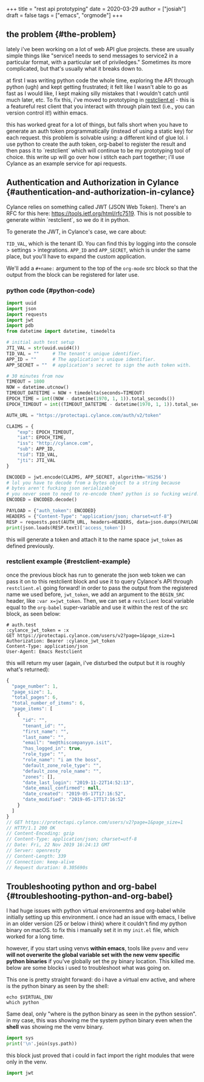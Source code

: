 +++
title = "rest api prototyping"
date = 2020-03-29
author = ["josiah"]
draft = false
tags = ["emacs", "orgmode"]
+++

## the problem {#the-problem}

lately i've been working on a lot of web API glue projects. these are usually simple things like "service1 needs to send messages to service2 in a particular format, with a particular set of priviledges." Sometimes its more complicated, but that's usually what it breaks down to.

at first I was writing python code the whole time, exploring the API through python (ugh) and kept getting frustrated; it felt like I wasn't able to go as fast as I would like, I kept making silly mistakes that I wouldn't catch until much later, etc. To fix this, i've moved to prototyping in [restclient.el](https://github.com/pashky/restclient.el) - this is a featureful rest client that you interact with through plain text (i.e., you can version control it!) within emacs.

this has worked great for a lot of things, but falls short when you have to generate an auth token programmatically (instead of using a static key) for each request. this problem is solvable using: a different kind of glue lol. i use python to create the auth token, org-babel to register the result and then pass it to \`restclient\` which will continue to be my prototyping tool of choice. this write up will go over how i stitch each part together; i'll use Cylance as an example service for api requests.


## Authentication and Authorization in Cylance {#authentication-and-authorization-in-cylance}

Cylance relies on something called JWT (JSON Web Token). There's an RFC for this here: <https://tools.ietf.org/html/rfc7519>. This is not possible to generate within \`restclient\`, so we do it in python.

To generate the JWT, in Cylance's case, we care about:

`TID_VAL`, which is the tenant ID. You can find this by logging into the console &gt; settings &gt; integrations.
`APP_ID` and `APP_SECRET`, which is under the same place, but you'll have to expand the custom application.

We'll add a `#+name:` argument to the top of the `org-mode` src block so that the output from the block can be registered for later use.


### python code {#python-code}

```python
import uuid
import json
import requests
import jwt
import pdb
from datetime import datetime, timedelta

# initial auth test setup
JTI_VAL = str(uuid.uuid4())
TID_VAL = ""     # The tenant's unique identifier.
APP_ID = ""      # The application's unique identifier.
APP_SECRET = ""  # application's secret to sign the auth token with.

# 30 minutes from now
TIMEOUT = 1800
NOW = datetime.utcnow()
TIMEOUT_DATETIME = NOW + timedelta(seconds=TIMEOUT)
EPOCH_TIME = int((NOW - datetime(1970, 1, 1)).total_seconds())
EPOCH_TIMEOUT = int((TIMEOUT_DATETIME - datetime(1970, 1, 1)).total_seconds())

AUTH_URL = "https://protectapi.cylance.com/auth/v2/token"

CLAIMS = {
    "exp": EPOCH_TIMEOUT,
    "iat": EPOCH_TIME,
    "iss": "http://cylance.com",
    "sub": APP_ID,
    "tid": TID_VAL,
    "jti": JTI_VAL
}

ENCODED = jwt.encode(CLAIMS, APP_SECRET, algorithm='HS256')
# lol you have to decode from a bytes object to a string because
# bytes aren't fucking json serializable
# you never seem to need to re-encode them? python is so fucking weird.
ENCODED = ENCODED.decode()

PAYLOAD = {"auth_token": ENCODED}
HEADERS = {"Content-Type": "application/json; charset=utf-8"}
RESP = requests.post(AUTH_URL, headers=HEADERS, data=json.dumps(PAYLOAD))
print(json.loads(RESP.text)['access_token'])
```

this will generate a token and attach it to the name space `jwt_token` as defined previously.


### restclient example {#restclient-example}

once the previous block has run to generate the json web token  we can pass it on to this restclient block and use it to query Cylance's API through `restclient.el` going forward! in order to pass the output from the registered name we used before, `jwt_token`, we add an argument to the `BEGIN_SRC` header, like `:var x=jwt_token`. Then, we can set a `restclient` local variable equal to the `org-babel` super-variable and use it within the rest of the src block, as seen below:

```restclient
# auth.test
:cylance_jwt_token = :x
GET https://protectapi.cylance.com/users/v2?page=1&page_size=1
Authorization: Bearer :cylance_jwt_token
Content-Type: application/json
User-Agent: Emacs Restclient

```

this will return my user (again, i've disturbed the output but it is roughly what's returned):

```js
{
  "page_number": 1,
  "page_size": 1,
  "total_pages": 6,
  "total_number_of_items": 6,
  "page_items": [
    {
      "id": "",
      "tenant_id": "",
      "first_name": "",
      "last_name": "",
      "email": "me@thiscompanyyo.isit",
      "has_logged_in": true,
      "role_type": "",
      "role_name": "i am the boss",
      "default_zone_role_type": "",
      "default_zone_role_name": "",
      "zones": [],
      "date_last_login": "2019-11-22T14:52:13",
      "date_email_confirmed": null,
      "date_created": "2019-05-17T17:16:52",
      "date_modified": "2019-05-17T17:16:52"
    }
  ]
}
// GET https://protectapi.cylance.com/users/v2?page=1&page_size=1
// HTTP/1.1 200 OK
// Content-Encoding: gzip
// Content-Type: application/json; charset=utf-8
// Date: Fri, 22 Nov 2019 16:24:13 GMT
// Server: openresty
// Content-Length: 339
// Connection: keep-alive
// Request duration: 0.305690s
```


## Troubleshooting python and org-babel {#troubleshooting-python-and-org-babel}

I had huge issues with python virtual environemtns and org-babel while initially setting up this environment. i once had an issue with emacs, I belive in an older version (25 or below i think) where it couldn't find my python binary on macOS. to fix this i manually set it in my `init.el` file, which worked for a long time.

however, if you start using venvs **within emacs**, tools like `pvenv` and `venv` **will not overwrite the global variable set with the new venv specific python binaries** if you've globally set the py binary location. This killed me. below are some blocks i used to troubleshoot what was going on.

This one is pretty straight forward: do i have a virtual env active, and where is the python binary as seen by the shell:

```shell
echo $VIRTUAL_ENV
which python
```

Same deal, only "where is the python binary as seen in the python session". in my case, this was showing me the system python binary even when the **shell** was showing me the venv binary.

```python
import sys
print('\n'.join(sys.path))
```

this block just proved that i could in fact import the right modules that were only in the venv.

```python
import jwt
```
